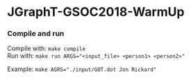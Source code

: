 # JGraphT-GSOC2018-WarmUp
### Compile and run
Compile with: `make compile`  
Run with: `make run ARGS="<input_file> <person1> <person2>"`  

Example: `make AGRS="./input/GOT.dot Jon Rickard"`



